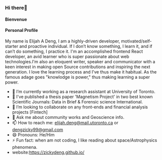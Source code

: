 ### Hi there👋

#### Bienvenue
#### Personal Profile
My name is Elijah  A  Deng, I am a highly-driven developer, motivated/self-starter and proactive individual. If I don’t know something, I learn it, and if can’t do something, I practice it. I'm an accomplished frontend React developer, an avid learner who is super passionate about web technologies.I'm also an eloquent writer, speaker and communicator with a keen interest in making open Source contributions and inspiring the next generation. I love the learning process and I've thus make it habitual. As the famous adage goes "knowlodge is power," thus making learning a super power.

- 🔭 I’m currently working as a research assistant at University of Toronto.
- 🌱 I've published a thesis paper 'Magnetism Project' in two best known Scientific Journals: Data in Brief & Forensic science International. 
- 👯 I’m looking to collaborate on any front-ends and financial analysis projects [Fintech]
- 💬 Ask me about community works and Geoscience info.
- 📫 How to reach me: elijah.deng@mail.utoronto.ca or dengzicky99@gmail.com
- 😄 Pronouns: He/Him
- ⚡ Fun fact: when am not coding, I like reading about space/Astrophysics phenomena.
- website:https://zickydeng.github.io/
